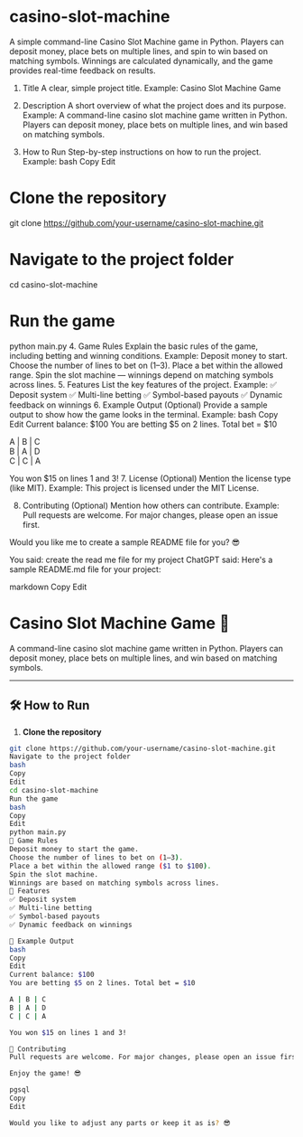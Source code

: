 # casino-slot-machine
A simple command-line Casino Slot Machine game in Python. Players can deposit money, place bets on multiple lines, and spin to win based on matching symbols. Winnings are calculated dynamically, and the game provides real-time feedback on results.

1. Title
A clear, simple project title.
Example: Casino Slot Machine Game
2. Description
A short overview of what the project does and its purpose.
Example:
A command-line casino slot machine game written in Python. Players can deposit money, place bets on multiple lines, and win based on matching symbols.

3. How to Run
Step-by-step instructions on how to run the project.
Example:
bash
Copy
Edit
# Clone the repository
git clone https://github.com/your-username/casino-slot-machine.git

# Navigate to the project folder
cd casino-slot-machine

# Run the game
python main.py
4. Game Rules
Explain the basic rules of the game, including betting and winning conditions.
Example:
Deposit money to start.
Choose the number of lines to bet on (1–3).
Place a bet within the allowed range.
Spin the slot machine — winnings depend on matching symbols across lines.
5. Features
List the key features of the project.
Example:
✅ Deposit system
✅ Multi-line betting
✅ Symbol-based payouts
✅ Dynamic feedback on winnings
6. Example Output (Optional)
Provide a sample output to show how the game looks in the terminal.
Example:
bash
Copy
Edit
Current balance: $100
You are betting $5 on 2 lines. Total bet = $10

A | B | C  
B | A | D  
C | C | A  

You won $15 on lines 1 and 3!
7. License (Optional)
Mention the license type (like MIT).
Example:
This project is licensed under the MIT License.

8. Contributing (Optional)
Mention how others can contribute.
Example:
Pull requests are welcome. For major changes, please open an issue first.

Would you like me to create a sample README file for you? 😎







You said:
create the read me file for my project
ChatGPT said:
Here's a sample README.md file for your project:

markdown
Copy
Edit
# Casino Slot Machine Game 🎰  

A command-line casino slot machine game written in Python. Players can deposit money, place bets on multiple lines, and win based on matching symbols.  

---

## 🛠️ How to Run  
1. **Clone the repository**  
```bash
git clone https://github.com/your-username/casino-slot-machine.git
Navigate to the project folder
bash
Copy
Edit
cd casino-slot-machine
Run the game
bash
Copy
Edit
python main.py
🎯 Game Rules
Deposit money to start the game.
Choose the number of lines to bet on (1–3).
Place a bet within the allowed range ($1 to $100).
Spin the slot machine.
Winnings are based on matching symbols across lines.
🚀 Features
✅ Deposit system
✅ Multi-line betting
✅ Symbol-based payouts
✅ Dynamic feedback on winnings

📌 Example Output
bash
Copy
Edit
Current balance: $100
You are betting $5 on 2 lines. Total bet = $10

A | B | C  
B | A | D  
C | C | A  

You won $15 on lines 1 and 3!

🤝 Contributing
Pull requests are welcome. For major changes, please open an issue first.

Enjoy the game! 😎

pgsql
Copy
Edit

Would you like to adjust any parts or keep it as is? 😎
